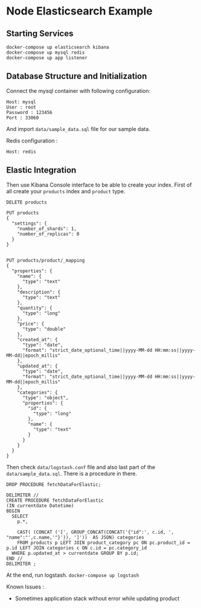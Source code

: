 # Node Elasticsearch Example

## Starting Services

```
docker-compose up elasticsearch kibana
docker-compose up mysql redis
docker-compose up app listener
```

## Database Structure and Initialization

Connect the mysql container with following configuration:

```
Host: mysql
User : root
Password : 123456
Port : 33060
```

And import `data/sample_data.sql` file for our sample data.

Redis configuration :

```
Host: redis
```


## Elastic Integration

Then use Kibana Console interface to be able to create your index. First of all 
create your `products` index and `product` type.

```
DELETE products

PUT products
{
  "settings": {
    "number_of_shards": 1,
    "number_of_replicas": 0
  }
}


PUT products/product/_mapping
{
  "properties": {
    "name": {
      "type": "text"
    },
    "description": {
      "type": "text"
    },
    "quantity": {
      "type": "long"
    },
    "price": {
      "type": "double"
    },
    "created_at": {
      "type": "date",
      "format": "strict_date_optional_time||yyyy-MM-dd HH:mm:ss||yyyy-MM-dd||epoch_millis"
    },
    "updated_at": {
      "type": "date",
      "format": "strict_date_optional_time||yyyy-MM-dd HH:mm:ss||yyyy-MM-dd||epoch_millis"
    },
    "categories": {
      "type": "object",
      "properties": {
        "id": {
          "type": "long"
        },
        "name": {
          "type": "text"
        }
      }
    }
  }
}
```

Then check `data/logstash.conf` file and also last part of the 
`data/sample_data.sql`. There is a procedure in there. 

```
DROP PROCEDURE fetchDataForElastic;

DELIMITER //
CREATE PROCEDURE fetchDataForElastic
(IN currentdate Datetime)
BEGIN
  SELECT
    p.*,
    
    CAST( (CONCAT ('[', GROUP_CONCAT(CONCAT('{"id":', c.id, ', "name":"',c.name,'"}')), ']'))  AS JSON) categories
    FROM products p LEFT JOIN product_category pc ON pc.product_id = p.id LEFT JOIN categories c ON c.id = pc.category_id
  WHERE p.updated_at > currentdate GROUP BY p.id;
END //
DELIMITER ;
```

At the end, run logstash. `docker-compose up logstash`

Known Issues : 

 - Sometimes application stack without error while updating product